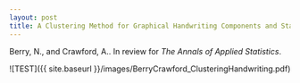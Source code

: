 ```yaml
---
layout: post
title: A Clustering Method for Graphical Handwriting Components and Statistical Writership Analysis
---
```


Berry, N., and Crawford, A.. In review for *The Annals of Applied Statistics*.

![TEST]({{ site.baseurl }}/images/BerryCrawford_ClusteringHandwriting.pdf)

